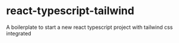 # react-typescript-tailwind
A boilerplate to start a new react typescript project with tailwind css integrated
